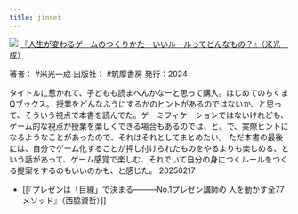 ```yaml
---
title: jinsei
---
```

![](https://gyazo.com/61ded72eb2037369c6fb5f6dfdf2a157.jpg)
[『人生が変わるゲームのつくりかたーいいルールってどんなもの？』（米光一成）](https://amzn.to/4gJyaCs)

著者： #米光一成 
出版社： #筑摩書房 
発行：2024

タイトルに惹かれて、子どもも読まへんかなーと思って購入。はじめてのちくまQブックス。
授業をどんなふうにするかのヒントがあるのではないか、と思って、そういう視点で本書を読んでた。ゲーミフィケーションではないけれども、ゲーム的な視点が授業を楽しくできる場合もあるのでは、と。で、実際ヒントになるようなことがあったので、それはそれとしてまとめたい。
ただ本書の最後には、自分でゲーム化することが押し付けられたものをやるよりも楽しめる、という話があって、ゲーム感覚で楽しむ、それでいて自分の身につくルールをつくる提案をするのもいいのかも、と感じた。
20250217

- [[『プレゼンは「目線」で決まる―――No.1プレゼン講師の 人を動かす全77メソッド』（西脇資哲）]]